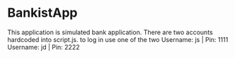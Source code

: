 # BankistApp
This application is simulated bank application.
There are two accounts hardcoded into script.js.
to log in use one of the two
Username: js | Pin: 1111
Username: jd | Pin: 2222
